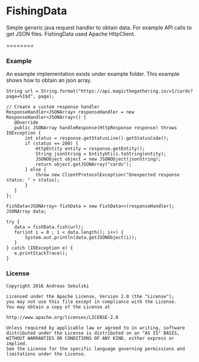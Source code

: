 FishingData
================

Simple generic java request handler to obtain data. For example API calls to get JSON files. FishingData used Apache HttpClient.

========
### Example

An example implementation exists under example folder. This example shows how to obtain an json array.

```
String url = String.format("https://api.magicthegathering.io/v1/cards?page=%1$d", page);

// Create a custom response handler
ResponseHandler<JSONArray> responseHandler = new ResponseHandler<JSONArray>() {
   @Override
   public JSONArray handleResponse(HttpResponse response) throws IOException {
       int status = response.getStatusLine().getStatusCode();
       if (status == 200) {
           HttpEntity entity = response.getEntity();
           String jsonString = EntityUtils.toString(entity);
           JSONObject object = new JSONObject(jsonString);
           return object.getJSONArray("cards");
       } else {
           throw new ClientProtocolException("Unexpected response status: " + status);
       }
   }
};

FishData<JSONArray> fishData = new FishData<>(responseHandler);
JSONArray data;

try {
   data = fishData.fish(url);
   for(int i = 0 ; i < data.length(); i++) {
       System.out.println(data.getJSONObject(i));
   }
} catch (IOException e) {
   e.printStackTrace();
}
 ```

### License

```
Copyright 2016 Andreas Sekulski

Licensed under the Apache License, Version 2.0 (the "License");
you may not use this file except in compliance with the License.
You may obtain a copy of the License at

http://www.apache.org/licenses/LICENSE-2.0

Unless required by applicable law or agreed to in writing, software
distributed under the License is distributed on an "AS IS" BASIS,
WITHOUT WARRANTIES OR CONDITIONS OF ANY KIND, either express or implied.
See the License for the specific language governing permissions and
limitations under the License.
```
